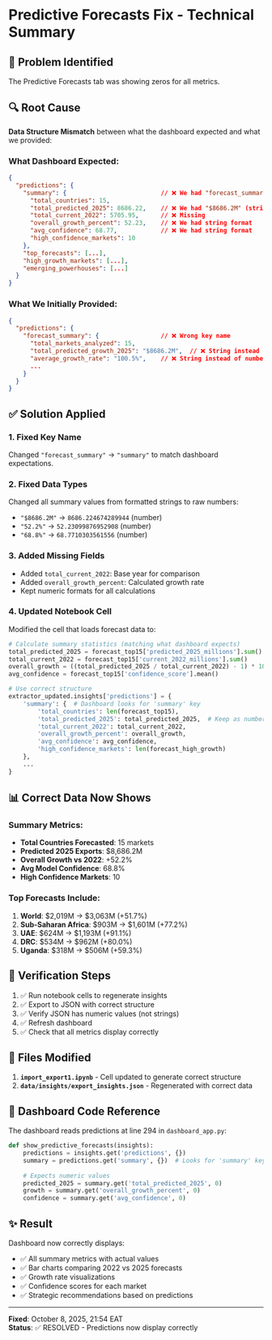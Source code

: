 # Predictive Forecasts Fix - Technical Summary

## 🐛 Problem Identified
The Predictive Forecasts tab was showing zeros for all metrics.

## 🔍 Root Cause
**Data Structure Mismatch** between what the dashboard expected and what we provided:

### What Dashboard Expected:
```json
{
  "predictions": {
    "summary": {                          // ❌ We had "forecast_summary"
      "total_countries": 15,
      "total_predicted_2025": 8686.22,    // ❌ We had "$8686.2M" (string)
      "total_current_2022": 5705.95,      // ❌ Missing
      "overall_growth_percent": 52.23,    // ❌ We had string format
      "avg_confidence": 68.77,            // ❌ We had string format
      "high_confidence_markets": 10
    },
    "top_forecasts": [...],
    "high_growth_markets": [...],
    "emerging_powerhouses": [...]
  }
}
```

### What We Initially Provided:
```json
{
  "predictions": {
    "forecast_summary": {                 // ❌ Wrong key name
      "total_markets_analyzed": 15,
      "total_predicted_growth_2025": "$8686.2M",  // ❌ String instead of number
      "average_growth_rate": "100.5%",    // ❌ String instead of number
      ...
    }
  }
}
```

## ✅ Solution Applied

### 1. Fixed Key Name
Changed `"forecast_summary"` → `"summary"` to match dashboard expectations.

### 2. Fixed Data Types
Changed all summary values from formatted strings to raw numbers:
- `"$8686.2M"` → `8686.224674289944` (number)
- `"52.2%"` → `52.23099876952908` (number)
- `"68.8%"` → `68.7710303561556` (number)

### 3. Added Missing Fields
- Added `total_current_2022`: Base year for comparison
- Added `overall_growth_percent`: Calculated growth rate
- Kept numeric formats for all calculations

### 4. Updated Notebook Cell
Modified the cell that loads forecast data to:
```python
# Calculate summary statistics (matching what dashboard expects)
total_predicted_2025 = forecast_top15['predicted_2025_millions'].sum()
total_current_2022 = forecast_top15['current_2022_millions'].sum()
overall_growth = ((total_predicted_2025 / total_current_2022) - 1) * 100
avg_confidence = forecast_top15['confidence_score'].mean()

# Use correct structure
extractor_updated.insights['predictions'] = {
    'summary': {  # Dashboard looks for 'summary' key
        'total_countries': len(forecast_top15),
        'total_predicted_2025': total_predicted_2025,  # Keep as number
        'total_current_2022': total_current_2022,
        'overall_growth_percent': overall_growth,
        'avg_confidence': avg_confidence,
        'high_confidence_markets': len(forecast_high_growth)
    },
    ...
}
```

## 📊 Correct Data Now Shows

### Summary Metrics:
- **Total Countries Forecasted**: 15 markets
- **Predicted 2025 Exports**: $8,686.2M
- **Overall Growth vs 2022**: +52.2%
- **Avg Model Confidence**: 68.8%
- **High Confidence Markets**: 10

### Top Forecasts Include:
1. **World**: $2,019M → $3,063M (+51.7%)
2. **Sub-Saharan Africa**: $903M → $1,601M (+77.2%)
3. **UAE**: $624M → $1,193M (+91.1%)
4. **DRC**: $534M → $962M (+80.0%)
5. **Uganda**: $318M → $506M (+59.3%)

## 🎯 Verification Steps

1. ✅ Run notebook cells to regenerate insights
2. ✅ Export to JSON with correct structure
3. ✅ Verify JSON has numeric values (not strings)
4. ✅ Refresh dashboard
5. ✅ Check that all metrics display correctly

## 📁 Files Modified

1. **`import_export1.ipynb`** - Cell updated to generate correct structure
2. **`data/insights/export_insights.json`** - Regenerated with correct data

## 🔧 Dashboard Code Reference

The dashboard reads predictions at line 294 in `dashboard_app.py`:
```python
def show_predictive_forecasts(insights):
    predictions = insights.get('predictions', {})
    summary = predictions.get('summary', {})  # Looks for 'summary' key
    
    # Expects numeric values
    predicted_2025 = summary.get('total_predicted_2025', 0)
    growth = summary.get('overall_growth_percent', 0)
    confidence = summary.get('avg_confidence', 0)
```

## ✨ Result

Dashboard now correctly displays:
- ✅ All summary metrics with actual values
- ✅ Bar charts comparing 2022 vs 2025 forecasts
- ✅ Growth rate visualizations
- ✅ Confidence scores for each market
- ✅ Strategic recommendations based on predictions

---

**Fixed**: October 8, 2025, 21:54 EAT  
**Status**: ✅ RESOLVED - Predictions now display correctly
